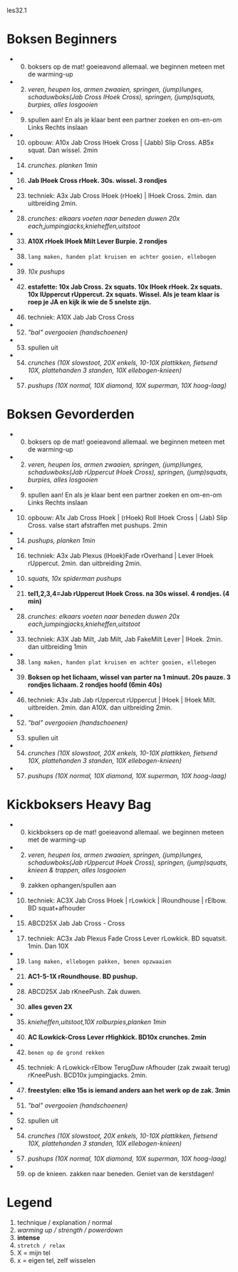 les32.1

# Boksen Beginners

  - 00) boksers op de mat! goeieavond allemaal. we beginnen meteen met de warming-up
  - 02) *veren, heupen los, armen zwaaien, springen, (jump)lunges, schaduwboks(Jab Cross lHoek Cross), springen, (jump)squats, burpies, alles losgooien*
  - 09) spullen aan! En als je klaar bent een partner zoeken en om-en-om Links Rechts inslaan
  - 10) opbouw: A10x Jab Cross lHoek Cross | (Jabb) Slip Cross. AB5x squat. Dan wissel. 2min
  - 14) *crunches. planken 1min*
  - 16) **Jab lHoek Cross rHoek. 30s. wissel. 3 rondjes**
  - 23) techniek: A3x Jab Cross lHoek (rHoek) | lHoek Cross. 2min. dan uitbreiding 2min.
  - 28) *crunches: elkaars voeten naar beneden duwen 20x each,jumpingjacks,knieheffen,uitstoot*
  - 33) **A10X rHoek lHoek Milt Lever Burpie. 2 rondjes**
  - 38) `lang maken, handen plat kruisen en achter gooien, ellebogen`
  - 39) *10x pushups*
  - 42) **estafette: 10x Jab Cross. 2x squats. 10x lHoek rHoek. 2x squats. 10x lUppercut rUppercut. 2x squats. Wissel. Als je team klaar is roep je JA en kijk ik wie de 5 snelste zijn.**
  - 46) techniek: A10X Jab Jab Cross Cross
  - 52) *"bal" overgooien (handschoenen)*
  - 53) spullen uit
  - 54) *crunches (10X slowstoot, 20X enkels, 10-10X plattikken, fietsend 10X, plattehanden 3 standen, 10X ellebogen-knieen)*
  - 57) *pushups (10X normal, 10X diamond, 10X superman, 10X hoog-laag)*

# Boksen Gevorderden

  - 00) boksers op de mat! goeieavond allemaal. we beginnen meteen met de warming-up
  - 02) *veren, heupen los, armen zwaaien, springen, (jump)lunges, schaduwboks(Jab rUppercut lHoek Cross), springen, (jump)squats, burpies, alles losgooien*
  - 09) spullen aan! En als je klaar bent een partner zoeken en om-en-om Links Rechts inslaan
  - 10) opbouw: A1x Jab Cross lHoek | (rHoek) Roll lHoek Cross | (Jab) Slip Cross. valse start afstraffen met pushups. 2min
  - 14) *pushups, planken 1min*
  - 16) techniek: A3x Jab Plexus (lHoek)Fade rOverhand | Lever lHoek rUppercut. 2min. dan uitbreiding 2min.
  - 10) *squats, 10x spiderman pushups*
  - 21) **tel1,2,3,4=Jab rUppercut lHoek Cross. na 30s wissel. 4 rondjes. (4 min)**
  - 28) *crunches: elkaars voeten naar beneden duwen 20x each,jumpingjacks,knieheffen,uitstoot*
  - 33) techniek: A3X Jab Milt, Jab Milt, Jab FakeMilt Lever | lHoek. 2min. dan uitbreiding 1min
  - 38) `lang maken, handen plat kruisen en achter gooien, ellebogen`
  - 39) **Boksen op het lichaam, wissel van parter na 1 minuut. 20s pauze. 3 rondjes lichaam. 2 rondjes hoofd (6min 40s)**
  - 46) techniek: A3x Jab Jab rUppercut rUppercut | lHoek | lHoek Milt. uitbreiden. 2min. dan A10X. dan uitbreiding 2min.
  - 52) *"bal" overgooien (handschoenen)*
  - 53) spullen uit
  - 54) *crunches (10X slowstoot, 20X enkels, 10-10X plattikken, fietsend 10X, plattehanden 3 standen, 10X ellebogen-knieen)*
  - 57) *pushups (10X normal, 10X diamond, 10X superman, 10X hoog-laag)*

# Kickboksers Heavy Bag

  - 00) kickboksers op de mat! goeieavond allemaal. we beginnen meteen met de warming-up
  - 02) *veren, heupen los, armen zwaaien, springen, (jump)lunges, schaduwboks(Jab rUppercut lHoek Cross), springen, (jump)squats, knieen & trappen, alles losgooien*
  - 09) zakken ophangen/spullen aan
  - 10) techniek: AC3X Jab Cross lHoek | rLowkick | lRoundhouse | rElbow. BD squat+afhouder
  - 15) ABCD25X Jab Jab Cross - Cross
  - 17) techniek: AC3x Jab Plexus Fade Cross Lever rLowkick. BD squatsit. 1min. Dan 10X
  - 19) `lang maken, ellebogen pakken, benen opzwaaien`
  - 21) **AC1-5-1X rRoundhouse. BD pushup.**
  - 28) ABCD25X Jab rKneePush. Zak duwen.
  - 30) **alles geven 2X**
  - 35) *knieheffen,uitstoot,10X rolburpies,planken 1min*
  - 40) **AC lLowkick-Cross Lever rHighkick. BD10x crunches. 2min**
  - 42) `benen op de grond rekken`
  - 45) techniek: A rLowkick-rElbow TerugDuw rAfhouder (zak zwaait terug) rKneePush. BCD10x jumpingjacks. 2min.
  - 47) **freestylen: elke 15s is iemand anders aan het werk op de zak. 3min**
  - 51) *"bal" overgooien (handschoenen)*
  - 52) spullen uit
  - 54) *crunches (10X slowstoot, 20X enkels, 10-10X plattikken, fietsend 10X, plattehanden 3 standen, 10X ellebogen-knieen)*
  - 57) *pushups (10X normal, 10X diamond, 10X superman, 10X hoog-laag)*
  - 59) op de knieen. zakken naar beneden. Geniet van de kerstdagen!

# Legend

 1. technique / explanation / normal
 1. *warming up / strength / powerdown*
 1. **intense**
 1. `stretch / relax`
 1. X = mijn tel
 1. x = eigen tel, zelf wisselen
